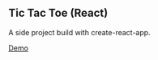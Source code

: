 ## Tic Tac Toe (React)

A side project build with create-react-app.

[Demo](http://react-ttt.surge.sh/)

